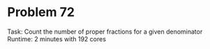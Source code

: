 # Problem 72

Task: Count the number of proper fractions for a given denominator
Runtime: 2 minutes with 192 cores
